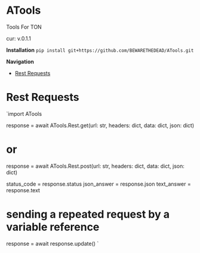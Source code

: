# ATools
Tools For TON

cur: v.0.1.1

**Installation**
`pip install git+https://github.com/BEWARETHEDEAD/ATools.git`


**Navigation**
- [Rest Requests](#rest-requests)

Rest Requests
=============================

`import ATools

response = await ATools.Rest.get(url: str, headers: dict, data: dict, json: dict) 
# or
response = await ATools.Rest.post(url: str, headers: dict, data: dict, json: dict)


status_code = response.status
json_answer = response.json
text_answer = response.text


# sending a repeated request by a variable reference

response = await response.update()
`
